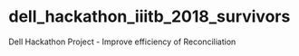 # dell_hackathon_iiitb_2018_survivors
Dell Hackathon Project - Improve efficiency of Reconciliation
